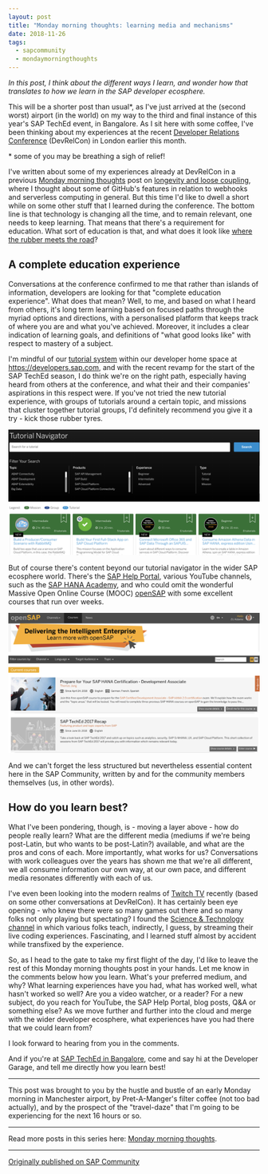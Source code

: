 ```yaml
---
layout: post
title: "Monday morning thoughts: learning media and mechanisms"
date: 2018-11-26
tags:
  - sapcommunity
  - mondaymorningthoughts
---
```

*In this post, I think about the different ways I learn, and wonder how
that translates to how we learn in the SAP developer ecosphere.*

This will be a shorter post than usual\*, as I've just arrived at the
(second worst) airport (in the world) on my way to the third and final
instance of this year's SAP TechEd event, in Bangalore. As I sit here
with some coffee, I've been thinking about my experiences at the recent
[Developer Relations
Conference](https://london-2018.devrel.net) (DevRelCon) in London
earlier this month.

\* some of you may be breathing a sigh of relief!

I've written about some of my experiences already at DevRelCon in a
previous [Monday morning
thoughts](/tags/mondaymorningthoughts/) post on
[longevity and loose
coupling](/blog/posts/2018/11/12/monday-morning-thoughts:-longevity-and-loose-coupling/),
where I thought about some of GitHub's features in relation to webhooks
and serverless computing in general. But this time I'd like to dwell a
short while on some other stuff that I learned during the conference.
The bottom line is that technology is changing all the time, and to
remain relevant, one needs to keep learning. That means that there's a
requirement for education. What sort of education is that, and what does
it look like [where the rubber meets the
road](https://en.wiktionary.org/wiki/the_rubber_meets_the_road)?

## A complete education experience

Conversations at the conference confirmed to me that rather than islands
of information, developers are looking for that "complete education
experience". What does that mean? Well, to me, and based on what I
heard from others, it's long term learning based on focused paths
through the myriad options and directions, with a personalised platform
that keeps track of where you are and what you've achieved. Moreover,
it includes a clear indication of learning goals, and definitions of
"what good looks like" with respect to mastery of a subject.

I'm mindful of our [tutorial
system](https://developers.sap.com/tutorial-navigator.html) within our
developer home space at <https://developers.sap.com>, and with the
recent revamp for the start of the SAP TechEd season, I do think we're
on the right path, especially having heard from others at the
conference, and what their and their companies' aspirations in this
respect were. If you've not tried the new tutorial experience, with
groups of tutorials around a certain topic, and missions that cluster
together tutorial groups, I'd definitely recommend you give it a try -
kick those rubber tyres.

![](/images/2018/11/Screen-Shot-2018-11-26-at-06.15.15.png)

But of course there's content beyond our tutorial navigator in the
wider SAP ecosphere world. There's the [SAP Help
Portal](https://help.sap.com/viewer/), various YouTube channels, such as
the [SAP HANA Academy](https://www.youtube.com/user/saphanaacademy), and
who could omit the wonderful Massive Open Online Course (MOOC)
[openSAP](https://open.sap.com) with some excellent courses that run
over weeks.

![](/images/2018/11/Screen-Shot-2018-11-26-at-06.16.34.png)

And we can't forget the less structured but nevertheless essential
content here in the SAP Community, written by and for the community
members themselves (us, in other words).

## How do you learn best?

What I've been pondering, though, is - moving a layer above - how do
people really learn? What are the different media (mediums if we're
being post-Latin, but who wants to be post-Latin?) available, and what
are the pros and cons of each. More importantly, what works for us?
Conversations with work colleagues over the years has shown me that
we're all different, we all consume information our own way, at our own
pace, and different media resonates differently with each of us.

I've even been looking into the modern realms of [Twitch
TV](https://www.twitch.tv/) recently (based on some other conversations
at DevRelCon). It has certainly been eye opening - who knew there were
so many games out there and so many folks not only playing but
spectating? I found the [Science & Technology
channel](https://www.twitch.tv/directory/game/Science%20%26%20Technology) in
which various folks teach, indirectly, I guess, by streaming their live
coding experiences. Fascinating, and I learned stuff almost by accident
while transfixed by the experience.

So, as I head to the gate to take my first flight of the day, I'd like
to leave the rest of this Monday morning thoughts post in your hands.
Let me know in the comments below how you learn. What's your preferred
medium, and why? What learning experiences have you had, what has worked
well, what hasn't worked so well? Are you a video watcher, or a reader?
For a new subject, do you reach for YouTube, the SAP Help Portal, blog
posts, Q&A or something else? As we move further and further into the
cloud and merge with the wider developer ecosphere, what experiences
have you had there that we could learn from?

I look forward to hearing from you in the comments.

And if you're at [SAP TechEd in
Bangalore](https://events.sap.com/teched-2018-india/en/home), come and
say hi at the Developer Garage, and tell me directly how you learn
best!

---

This post was brought to you by the hustle and bustle of an early Monday
morning in Manchester airport, by Pret-A-Manger's filter coffee (not
too bad actually), and by the prospect of the "travel-daze" that I'm
going to be experiencing for the next 16 hours or so.

---

Read more posts in this series here: [Monday morning
thoughts](/tags/mondaymorningthoughts/).

---

[Originally published on SAP Community](https://community.sap.com/t5/welcome-corner-blog-posts/monday-morning-thoughts-learning-media-and-mechanisms/ba-p/13378616)

